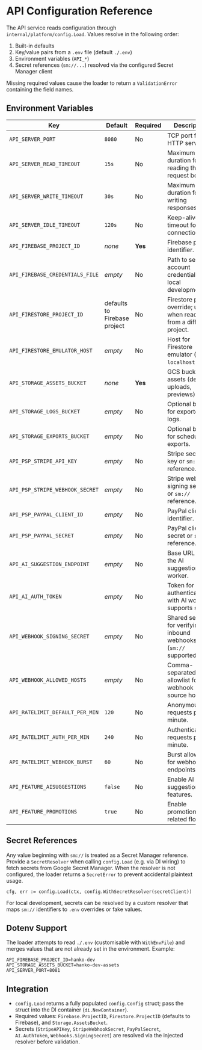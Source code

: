 # API Configuration Reference

The API service reads configuration through `internal/platform/config.Load`. Values resolve in the following order:

1. Built-in defaults
2. Key/value pairs from a `.env` file (default `./.env`)
3. Environment variables (`API_*`)
4. Secret references (`sm://...`) resolved via the configured Secret Manager client

Missing required values cause the loader to return a `ValidationError` containing the field names.

## Environment Variables

| Key | Default | Required | Description |
| --- | --- | --- | --- |
| `API_SERVER_PORT` | `8080` | No | TCP port for the HTTP server. |
| `API_SERVER_READ_TIMEOUT` | `15s` | No | Maximum duration for reading the request body. |
| `API_SERVER_WRITE_TIMEOUT` | `30s` | No | Maximum duration for writing responses. |
| `API_SERVER_IDLE_TIMEOUT` | `120s` | No | Keep-alive timeout for idle connections. |
| `API_FIREBASE_PROJECT_ID` | _none_ | **Yes** | Firebase project identifier. |
| `API_FIREBASE_CREDENTIALS_FILE` | _empty_ | No | Path to service account credentials for local development. |
| `API_FIRESTORE_PROJECT_ID` | defaults to Firebase project | No | Firestore project override; use when reading from a different project. |
| `API_FIRESTORE_EMULATOR_HOST` | _empty_ | No | Host for Firestore emulator (e.g. `localhost:8081`). |
| `API_STORAGE_ASSETS_BUCKET` | _none_ | **Yes** | GCS bucket for assets (design uploads, previews). |
| `API_STORAGE_LOGS_BUCKET` | _empty_ | No | Optional bucket for exported logs. |
| `API_STORAGE_EXPORTS_BUCKET` | _empty_ | No | Optional bucket for scheduled exports. |
| `API_PSP_STRIPE_API_KEY` | _empty_ | No | Stripe secret key or `sm://` reference. |
| `API_PSP_STRIPE_WEBHOOK_SECRET` | _empty_ | No | Stripe webhook signing secret or `sm://` reference. |
| `API_PSP_PAYPAL_CLIENT_ID` | _empty_ | No | PayPal client identifier. |
| `API_PSP_PAYPAL_SECRET` | _empty_ | No | PayPal client secret or `sm://` reference. |
| `API_AI_SUGGESTION_ENDPOINT` | _empty_ | No | Base URL for the AI suggestion worker. |
| `API_AI_AUTH_TOKEN` | _empty_ | No | Token for authenticating with AI workers; supports `sm://`. |
| `API_WEBHOOK_SIGNING_SECRET` | _empty_ | No | Shared secret for verifying inbound webhooks (`sm://` supported). |
| `API_WEBHOOK_ALLOWED_HOSTS` | _empty_ | No | Comma-separated allowlist for webhook source hosts. |
| `API_RATELIMIT_DEFAULT_PER_MIN` | `120` | No | Anonymous requests per minute. |
| `API_RATELIMIT_AUTH_PER_MIN` | `240` | No | Authenticated requests per minute. |
| `API_RATELIMIT_WEBHOOK_BURST` | `60` | No | Burst allowance for webhook endpoints. |
| `API_FEATURE_AISUGGESTIONS` | `false` | No | Enable AI suggestion features. |
| `API_FEATURE_PROMOTIONS` | `true` | No | Enable promotions-related flows. |

## Secret References

Any value beginning with `sm://` is treated as a Secret Manager reference. Provide a `SecretResolver` when calling `config.Load` (e.g. via DI wiring) to fetch secrets from Google Secret Manager. When the resolver is not configured, the loader returns a `SecretError` to prevent accidental plaintext usage.

```
cfg, err := config.Load(ctx, config.WithSecretResolver(secretClient))
```

For local development, secrets can be resolved by a custom resolver that maps `sm://` identifiers to `.env` overrides or fake values.

## Dotenv Support

The loader attempts to read `./.env` (customisable with `WithEnvFile`) and merges values that are not already set in the environment. Example:

```
API_FIREBASE_PROJECT_ID=hanko-dev
API_STORAGE_ASSETS_BUCKET=hanko-dev-assets
API_SERVER_PORT=8081
```

## Integration

- `config.Load` returns a fully populated `config.Config` struct; pass the struct into the DI container (`di.NewContainer`).
- Required values: `Firebase.ProjectID`, `Firestore.ProjectID` (defaults to Firebase), and `Storage.AssetsBucket`.
- Secrets (`StripeAPIKey`, `StripeWebhookSecret`, `PayPalSecret`, `AI.AuthToken`, `Webhooks.SigningSecret`) are resolved via the injected resolver before validation.
